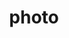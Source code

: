 ---
layout: photo
title:  photo
image: 20080504-4584250965-york-rail-crane.jpg
categories: photo
tags: photo
---